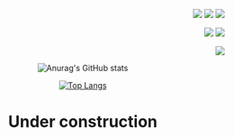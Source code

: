 <div align="right">
  
<img src="https://img.shields.io/badge/JavaScript-F7DF1E?style=for-the-badge&logo=javascript&logoColor=black"/></a>
<img src="https://img.shields.io/badge/CSS-1572B6?style=for-the-badge&logo=CSS3&logoColor=black"/></a>
<img src="https://img.shields.io/badge/React-61DAFB?style=for-the-badge&logo=React&logoColor=black"/></a>

</div>

<div align="right">
  
<img src="https://img.shields.io/badge/Node.js-339933?style=for-the-badge&logo=Node.js&logoColor=black"/></a>
<img src="https://img.shields.io/badge/MySQL-4479A1?style=for-the-badge&logo=MySQL&logoColor=black"/></a>

</div>

<div align="right">
  
<img src="https://img.shields.io/badge/Solidity-363636?style=for-the-badge&logo=Solidity&logoColor=black"/></a>

</div>

<div></div>

<div align ="center">
  
![Anurag's GitHub stats](https://github-readme-stats.vercel.app/api?username=NonamedBread&show_icons=true&theme=blueberry)
  
[![Top Langs](https://github-readme-stats.vercel.app/api/top-langs/?username=NonamedBread&langs_count=7&layout=compact&theme=dark)](https://github.com/NonamedBread/NonamedBread)



# Under construction
  
</div>
